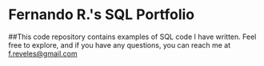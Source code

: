 # Fernando R.'s SQL Portfolio
##This code repository contains examples of SQL code I have written. Feel free to explore, and if you have any questions, you can reach me at f.reveles@gmail.com
